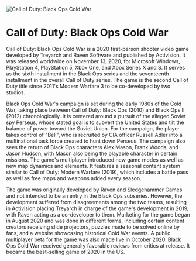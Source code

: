 ![Call of Duty: Black Ops Cold War](https://www.google.com/url?sa=i&url=https%3A%2F%2Fnl.wikipedia.org%2Fwiki%2FCall_of_Duty%3A_Black_Ops_Cold_War&psig=AOvVaw02fWYY_FUSyUYQwao-yb-S&ust=1634120396431000&source=images&cd=vfe&ved=0CAsQjRxqFwoTCMDziYLTxPMCFQAAAAAdAAAAABAD)

# Call of Duty: Black Ops Cold War

Call of Duty: Black Ops Cold War is a 2020 first-person shooter video game developed by Treyarch and Raven Software and published by Activision. It was released worldwide on November 13, 2020, for Microsoft Windows, PlayStation 4, PlayStation 5, Xbox One, and Xbox Series X and S. It serves as the sixth installment in the Black Ops series and the seventeenth installment in the overall Call of Duty series. The game is the second Call of Duty title since 2011's Modern Warfare 3 to be co-developed by two studios.

Black Ops Cold War's campaign is set during the early 1980s of the Cold War, taking place between Call of Duty: Black Ops (2010) and Black Ops II (2012) chronologically. It is centered around a pursuit of the alleged Soviet spy Perseus, whose stated goal is to subvert the United States and tilt the balance of power toward the Soviet Union. For the campaign, the player takes control of "Bell", who is recruited by CIA officer Russell Adler into a multinational task force created to hunt down Perseus. The campaign also sees the return of Black Ops characters Alex Mason, Frank Woods, and Jason Hudson, with Mason also being the playable character in certain missions. The game's multiplayer introduced new game modes as well as new map dynamics and elements. It features a seasonal content system similar to Call of Duty: Modern Warfare (2019), which includes a battle pass as well as free maps and weapons added every season.

The game was originally developed by Raven and Sledgehammer Games and not intended to be an entry in the Black Ops subseries. However, the development suffered from disagreements among the two teams, resulting in Activision placing Treyarch in charge of the game's development in 2019, with Raven acting as a co-developer to them. Marketing for the game began in August 2020 and was done in different forms, including certain content creators receiving slide projectors, puzzles made to be solved online by fans, and a website showcasing historical Cold War events. A public multiplayer beta for the game was also made live in October 2020. Black Ops Cold War received generally favorable reviews from critics at release. It became the best-selling game of 2020 in the US.


